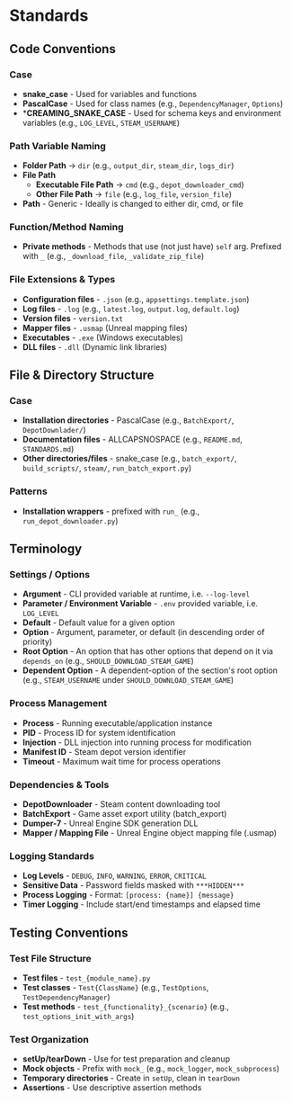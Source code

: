 # Standards

## Code Conventions

### Case
- **snake_case** - Used for variables and functions
- **PascalCase** - Used for class names (e.g., `DependencyManager`, `Options`)
- ***CREAMING_SNAKE_CASE** - Used for schema keys and environment variables (e.g., `LOG_LEVEL`, `STEAM_USERNAME`)

### Path Variable Naming
* **Folder Path** → `dir` (e.g., `output_dir`, `steam_dir`, `logs_dir`)
* **File Path**
  * **Executable File Path** → `cmd` (e.g., `depot_downloader_cmd`)
  * **Other File Path** → `file` (e.g., `log_file`, `version_file`)
* **Path** - Generic - Ideally is changed to either dir, cmd, or file

### Function/Method Naming
* **Private methods** - Methods that use (not just have) `self` arg. Prefixed with `_` (e.g., `_download_file`, `_validate_zip_file`)

### File Extensions & Types
* **Configuration files** - `.json` (e.g., `appsettings.template.json`)
* **Log files** - `.log` (e.g., `latest.log`, `output.log`, `default.log`)
* **Version files** - `version.txt`
* **Mapper files** - `.usmap` (Unreal mapping files)
* **Executables** - `.exe` (Windows executables)
* **DLL files** - `.dll` (Dynamic link libraries)
  
## File & Directory Structure

### Case
* **Installation directories** - PascalCase (e.g., `BatchExport/`, `DepotDownlader/`)
* **Documentation files** - ALLCAPSNOSPACE (e.g., `README.md`, `STANDARDS.md`)
* **Other directories/files** - snake_case (e.g., `batch_export/`, `build_scripts/`, `steam/`, `run_batch_export.py`)

### Patterns
* **Installation wrappers** - prefixed with `run_` (e.g., `run_depot_downloader.py`)

## Terminology

### Settings / Options
* **Argument** - CLI provided variable at runtime, i.e. `--log-level`
* **Parameter / Environment Variable** - `.env` provided variable, i.e. `LOG_LEVEL`
* **Default** - Default value for a given option
* **Option** - Argument, parameter, or default (in descending order of priority)
* **Root Option** - An option that has other options that depend on it via `depends_on` (e.g., `SHOULD_DOWNLOAD_STEAM_GAME`)
* **Dependent Option** - A dependent-option of the section's root option (e.g., `STEAM_USERNAME` under `SHOULD_DOWNLOAD_STEAM_GAME`)

### Process Management
* **Process** - Running executable/application instance
* **PID** - Process ID for system identification
* **Injection** - DLL injection into running process for modification
* **Manifest ID** - Steam depot version identifier
* **Timeout** - Maximum wait time for process operations

### Dependencies & Tools
* **DepotDownloader** - Steam content downloading tool
* **BatchExport** - Game asset export utility (batch_export)
* **Dumper-7** - Unreal Engine SDK generation DLL
* **Mapper / Mapping File** - Unreal Engine object mapping file (.usmap)

### Logging Standards
* **Log Levels** - `DEBUG`, `INFO`, `WARNING`, `ERROR`, `CRITICAL`
* **Sensitive Data** - Password fields masked with `***HIDDEN***`
* **Process Logging** - Format: `[process: {name}] {message}`
* **Timer Logging** - Include start/end timestamps and elapsed time

## Testing Conventions

### Test File Structure
* **Test files** - `test_{module_name}.py`
* **Test classes** - `Test{ClassName}` (e.g., `TestOptions`, `TestDependencyManager`)
* **Test methods** - `test_{functionality}_{scenario}` (e.g., `test_options_init_with_args`)

### Test Organization
* **setUp/tearDown** - Use for test preparation and cleanup
* **Mock objects** - Prefix with `mock_` (e.g., `mock_logger`, `mock_subprocess`)
* **Temporary directories** - Create in `setUp`, clean in `tearDown`
* **Assertions** - Use descriptive assertion methods